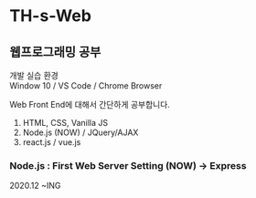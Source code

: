 # TH-s-Web
## 웹프로그래밍 공부

개발 실습 환경\
Window 10 / VS Code / Chrome Browser

Web Front End에 대해서 간단하게 공부합니다.
  1. HTML, CSS, Vanilla JS
  2. Node.js (NOW) / JQuery/AJAX 
  3. react.js / vue.js

### Node.js : First Web Server Setting (NOW) -> Express

2020.12 ~ING
